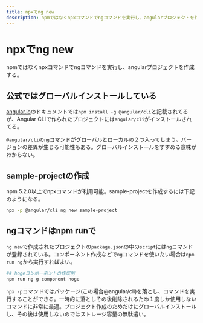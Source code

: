 ```yaml
---
title: npxでng new
description: npmではなくnpxコマンドでngコマンドを実行し、angularプロジェクトを作成する。
---
```


# npxでng new

npmではなくnpxコマンドでngコマンドを実行し、angularプロジェクトを作成する。

<ClientOnly>
  <CallInFeedAdsense />
</ClientOnly>

## 公式ではグローバルインストールしている

[angular.io](https://angular.io)のドキュメントでは`npm install -g @angular/cli`と記載されてるが、Angular CLIで作られたプロジェクトには`angular/cli`がインストールされてる。

`@angular/cli`の`ng`コマンドがグローバルとローカルの２つ入ってしまう。バージョンの差異が生じる可能性もある。グローバルインストールをすすめる意味がわからない。

## sample-projectの作成

npm 5.2.0以上でnpxコマンドが利用可能。sample-projectを作成するには下記のようになる。

```bash
npx -p @angular/cli ng new sample-project
```

## ngコマンドはnpm runで

`ng new`で作成されたプロジェクトの`package.json`の中の`script`には`ng`コマンドが登録されている。コンポーネント作成などで`ng`コマンドを使いたい場合は`npm run ng`から実行すればよい。

```bash
## hogeコンポーネントの作成例
npm run ng g component hoge
```

`npx -p`コマンドではパッケージ(この場合@angular/cli)を落とし、コマンドを実行することができる。一時的に落としその後削除されるため１度しか使用しないコマンドに非常に最適。プロジェクト作成のためだけにグローバルインストールし、その後は使用しないのではストレージ容量の無駄遣い。
